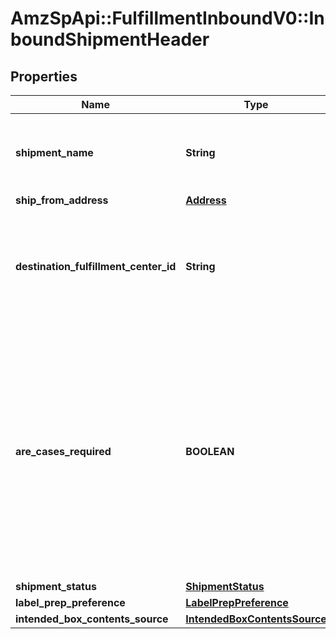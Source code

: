 # AmzSpApi::FulfillmentInboundV0::InboundShipmentHeader

## Properties
Name | Type | Description | Notes
------------ | ------------- | ------------- | -------------
**shipment_name** | **String** | The name for the shipment. Use a naming convention that helps distinguish between shipments over time, such as the date the shipment was created. | 
**ship_from_address** | [**Address**](Address.md) |  | 
**destination_fulfillment_center_id** | **String** | The identifier for the fulfillment center to which the shipment will be shipped. Get this value from the InboundShipmentPlan object in the response returned by the createInboundShipmentPlan operation. | 
**are_cases_required** | **BOOLEAN** | Indicates whether or not an inbound shipment contains case-packed boxes. Note: A shipment must contain either all case-packed boxes or all individually packed boxes.  Possible values:  true - All boxes in the shipment must be case packed.  false - All boxes in the shipment must be individually packed.  Note: If AreCasesRequired &#x3D; true for an inbound shipment, then the value of QuantityInCase must be greater than zero for every item in the shipment. Otherwise the service returns an error. | [optional] 
**shipment_status** | [**ShipmentStatus**](ShipmentStatus.md) |  | 
**label_prep_preference** | [**LabelPrepPreference**](LabelPrepPreference.md) |  | 
**intended_box_contents_source** | [**IntendedBoxContentsSource**](IntendedBoxContentsSource.md) |  | [optional] 

